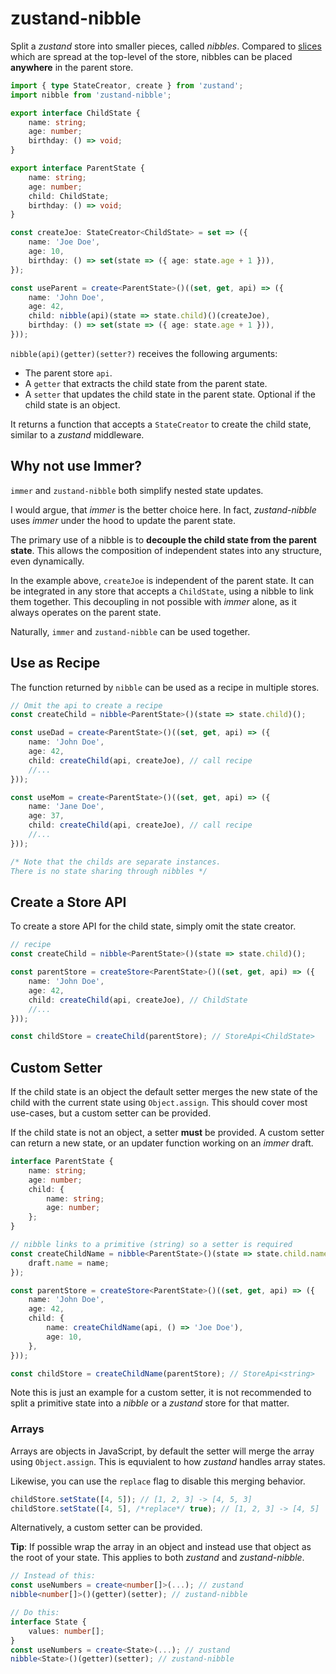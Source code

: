 # zustand-nibble

Split a _zustand_ store into smaller pieces, called _nibbles_.
Compared to [slices](https://docs.pmnd.rs/zustand/guides/slices-pattern) which are spread at the top-level of the store, nibbles can be placed **anywhere** in the parent store.

```typescript
import { type StateCreator, create } from 'zustand';
import nibble from 'zustand-nibble';

export interface ChildState {
    name: string;
    age: number;
    birthday: () => void;
}

export interface ParentState {
    name: string;
    age: number;
    child: ChildState;
    birthday: () => void;
}

const createJoe: StateCreator<ChildState> = set => ({
    name: 'Joe Doe',
    age: 10,
    birthday: () => set(state => ({ age: state.age + 1 })),
});

const useParent = create<ParentState>()((set, get, api) => ({
    name: 'John Doe',
    age: 42,
    child: nibble(api)(state => state.child)()(createJoe),
    birthday: () => set(state => ({ age: state.age + 1 })),
}));
```

`nibble(api)(getter)(setter?)` receives the following arguments:

-   The parent store `api`.
-   A `getter` that extracts the child state from the parent state.
-   A `setter` that updates the child state in the parent state.
    Optional if the child state is an object.

It returns a function that accepts a `StateCreator` to create the child state, similar to a _zustand_ middleware.

## Why not use Immer?

`immer` and `zustand-nibble` both simplify nested state updates.

I would argue, that _immer_ is the better choice here.
In fact, _zustand-nibble_ uses _immer_ under the hood to update the parent state.

The primary use of a nibble is to **decouple the child state from the parent state**. This allows the composition of independent states into any structure, even dynamically.

In the example above, `createJoe` is independent of the parent state. It can be integrated in any store that accepts a `ChildState`, using a nibble to link them together. This decoupling in not possible with _immer_ alone, as it always operates on the parent state.

Naturally, `immer` and `zustand-nibble` can be used together.

## Use as Recipe

The function returned by `nibble` can be used as a recipe in multiple stores.

```typescript
// Omit the api to create a recipe
const createChild = nibble<ParentState>()(state => state.child)();

const useDad = create<ParentState>()((set, get, api) => ({
    name: 'John Doe',
    age: 42,
    child: createChild(api, createJoe), // call recipe
    //...
}));

const useMom = create<ParentState>()((set, get, api) => ({
    name: 'Jane Doe',
    age: 37,
    child: createChild(api, createJoe), // call recipe
    //...
}));

/* Note that the childs are separate instances.
There is no state sharing through nibbles */
```

## Create a Store API

To create a store API for the child state, simply omit the state creator.

```typescript
// recipe
const createChild = nibble<ParentState>()(state => state.child)();

const parentStore = createStore<ParentState>()((set, get, api) => ({
    name: 'John Doe',
    age: 42,
    child: createChild(api, createJoe), // ChildState
    //...
}));

const childStore = createChild(parentStore); // StoreApi<ChildState>
```

## Custom Setter

If the child state is an object the default setter merges the new state of the child with the current state using `Object.assign`. This should cover most use-cases, but a custom setter can be provided.

If the child state is not an object, a setter **must** be provided.
A custom setter can return a new state, or an updater function working on an _immer_ draft.

```typescript
interface ParentState {
    name: string;
    age: number;
    child: {
        name: string;
        age: number;
    };
}

// nibble links to a primitive (string) so a setter is required
const createChildName = nibble<ParentState>()(state => state.child.name)(name => draft => {
    draft.name = name;
});

const parentStore = createStore<ParentState>()((set, get, api) => ({
    name: 'John Doe',
    age: 42,
    child: {
        name: createChildName(api, () => 'Joe Doe'),
        age: 10,
    },
}));

const childStore = createChildName(parentStore); // StoreApi<string>
```

Note this is just an example for a custom setter, it is not recommended to split a primitive state into a _nibble_ or a _zustand_ store for that matter.

### Arrays

Arrays are objects in JavaScript, by default the setter will merge the array using `Object.assign`. This is equvialent to how _zustand_ handles array states.

Likewise, you can use the `replace` flag to disable this merging behavior.

```typescript
childStore.setState([4, 5]); // [1, 2, 3] -> [4, 5, 3]
childStore.setState([4, 5], /*replace*/ true); // [1, 2, 3] -> [4, 5]
```

Alternatively, a custom setter can be provided.

**Tip**: If possible wrap the array in an object and instead use that object as the root of your state. This applies to both _zustand_ and _zustand-nibble_.

```typescript
// Instead of this:
const useNumbers = create<number[]>(...); // zustand
nibble<number[]>()(getter)(setter); // zustand-nibble

// Do this:
interface State {
    values: number[];
}
const useNumbers = create<State>(...); // zustand
nibble<State>()(getter)(setter); // zustand-nibble
```

